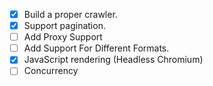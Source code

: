 - [x] Build a proper crawler.
- [x] Support pagination.
- [ ] Add Proxy Support
- [ ] Add Support For Different Formats.
- [x] JavaScript rendering (Headless Chromium)
- [ ] Concurrency
